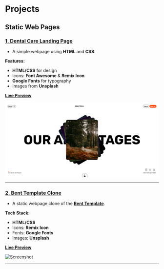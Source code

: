 # Projects

## Static Web Pages

### [1. Dental Care Landing Page](./Static/Readme.md#1-dental-care-landing-page)

- A simple webpage using **HTML** and **CSS**.

**Features:**

- **HTML/CSS** for design
- Icons: **Font Awesome** & **Remix Icon**
- **Google Fonts** for typography
- Images from **Unsplash**

[**Live Preview**](https://sandip3.github.io/Web-Project/Static/project%20-%201/)

![Screenshot](./Static/Img/Project%20-%201.png)

---

### [2. Bent Template Clone](./Static/Readme.md#2-bent-template-clone)

- A static webpage clone of the [**Bent Template**](https://bent-template.webflow.io/).

**Tech Stack:**

- **HTML/CSS**
- Icons: **Remix Icon**
- Fonts: **Google Fonts**
- Images: **Unsplash**

[**Live Preview**](https://sandip3.github.io/Web-Project/Static/project%20-%202/index.html)

![Screenshot](./Static/Img/Bent-Template-Clone.gif)

---
